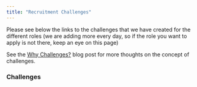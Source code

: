 ```yaml
---
title: "Recruitment Challenges"
---
```


Please see below the links to the challenges that we have created for the different roles (we are adding more every day, so if the role you want to apply is not there, keep an eye on this
page)

See the [Why Challenges?](/blog/2017/12/11/why-challenges/) blog post for more thoughts on the concept of challenges.

### Challenges
